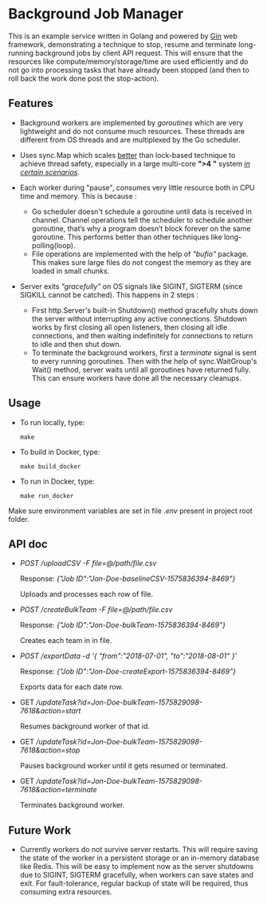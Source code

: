 # Background Job Manager

This is an example service written in Golang and powered by [Gin](https://github.com/gin-gonic/gin) web framework, demonstrating a technique to stop, resume and terminate long-running background jobs by client API request.
This will ensure that the resources like compute/memory/storage/time are used efficiently and do not go into processing tasks that have already been stopped (and then to roll back the work done post the stop-action). 

 
## Features

 - Background workers are implemented by *goroutines* which are very lightweight and do not consume much resources. These threads are different from OS threads and are multiplexed by the Go scheduler.
 
 - Uses sync.Map which scales [better](https://5f9ff94d746d8.htmlsave.net/) than lock-based technique to achieve thread safety, especially in a large multi-core **">4 "** system *[in certain scenarios](https://golang.org/pkg/sync/#Map)*.
 
 - Each worker during "pause", consumes very little resource both in CPU time and memory. This is because :
	 - Go scheduler doesn't schedule a goroutine until data is received in channel. Channel operations tell the scheduler to schedule another goroutine, that’s why a         program doesn’t block forever on the same goroutine. This performs better than other techniques like long-polling(loop).
	 - File operations are implemented with the help of *"bufio"* package. This makes sure large files do not congest the memory as they are loaded in small *chunks*.

 -  Server exits *"gracefully"* on OS signals like SIGINT, SIGTERM (since SIGKILL cannot be catched). This happens in 2 steps :
	 - First  http.Server's built-in Shutdown() method gracefully shuts down the server without interrupting any active connections. Shutdown works by first closing all open listeners, then closing all idle connections, and then waiting indefinitely for connections to return to idle and then shut down.
	 - To terminate the background workers, first a *terminate* signal is sent to every running goroutines. Then with the help of sync.WaitGroup's Wait() method, server waits until all goroutines have returned fully. This can ensure workers have done all the necessary cleanups.

## Usage

 - To run locally, type:
 
	 `make`
	 
 - To build in Docker, type:
  
	 `make build_docker` 
	 
 - To run in Docker, type:
 
	 `make run_docker`

Make sure environment variables are set in file *.env* present in project root folder.

## API doc

 - *POST /uploadCSV -F file=@/path/file.csv*

    Response:
	*{"Job ID":"Jon-Doe-baselineCSV-1575836394-8469"}*
	
	Uploads and processes each row of file. 
	
 - *POST /createBulkTeam -F file=@/path/file.csv*

    Response:
	*{"Job ID":"Jon-Doe-bulkTeam-1575836394-8469"}*
	
	Creates each team in in file.
	
 - *POST /exportData -d '{
	"from":"2018-07-01",
	"to":"2018-08-01"
	}'*

	Response:
	*{"Job ID":"Jon-Doe-createExport-1575836394-8469"}*
	
	Exports data for each date row.
	
 - GET */updateTask?id=Jon-Doe-bulkTeam-1575829098-7618&action=start*
	
	Resumes background worker of that id.
	
 - GET */updateTask?id=Jon-Doe-bulkTeam-1575829098-7618&action=stop*
   
    Pauses background worker until it gets resumed or terminated.
   
 - GET */updateTask?id=Jon-Doe-bulkTeam-1575829098-7618&action=terminate*

	Terminates background worker.

## Future Work

 - Currently workers do not survive server restarts. This will require saving the state of the worker in a persistent storage or an in-memory database like Redis. This will be easy to implement now as the server shutdowns due to SIGINT, SIGTERM gracefully, when workers can save states and exit. 
 For fault-tolerance, regular backup of state will be required, thus consuming extra resources.
